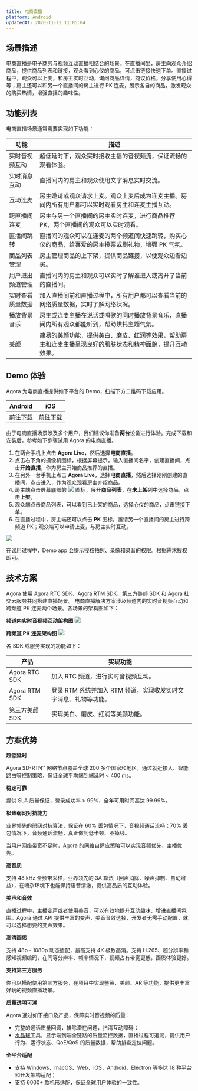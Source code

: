 ```yaml
---
title: 电商直播
platform: Android
updatedAt: 2020-11-12 11:05:04
---
```

## 场景描述

电商直播是电子商务与视频互动直播相结合的场景。在直播间里，房主向观众介绍商品，提供商品列表和链接，观众看到心仪的商品，可点击链接快速下单。直播过程中，观众可以上麦，和房主实时互动，询问商品详情，商议价格，分享使用心得等；房主还可以和另一个直播间的房主进行 PK 连麦，展示各自的商品，激发观众的购买热情，增强直播的趣味性。

## 功能列表

电商直播场景通常需要实现如下功能：

| 功能 | 描述 |
| ---------------- | ---------------- |
| 实时音视频互动	      | 超低延时下，观众实时接收主播的音视频流，保证流畅的观看体验。 |
| 实时消息互动	| 直播间内的房主和观众使用文字消息实时交流。|
| 互动连麦         | 房主邀请或观众请求上麦。观众上麦后成为连麦主播。房间内所有用户都可以实时观看房主和连麦主播互动。 |
| 跨直播间连麦     | 房主与另一个直播间的房主实时连麦，进行商品推荐 PK，两个直播间的观众可以实时观看。 |
| 直播间跳转       | 直播间的观众可以在连麦的两个频道间快速跳转，购买心仪的商品，给喜爱的房主投票或刷礼物，增强 PK 气氛。 |
| 商品列表管理     | 房主管理商品的上下架，提供商品链接，以便观众边看边买。       |
| 用户进出频道管理	| 直播间内的房主和观众可以实时了解谁进入或离开了当前的直播间。|
| 实时查看质量数据	| 加入直播间前和直播过程中，所有用户都可以查看当前的网络质量数据，实时了解网络状况。|
| 播放背景音乐 |  房主或连麦主播在说话或唱歌的同时播放背景音乐，直播间内所有观众都能听到，帮助烘托主题气氛。|
| 美颜 | 简易的美颜功能，提供美白、磨皮、红润等效果，帮助房主和连麦主播呈现良好的肌肤状态和精神面貌，提升互动效果。|

## Demo 体验

Agora 为电商直播提供如下平台的 Demo，扫描下方二维码下载应用。

| Android | iOS | 
| ---------------- | ---------------- |
|[前往下载](./downloads?platform=Android)     | [前往下载](./downloads?platform=iOS)     | 


由于电商直播场景涉及多个用户，我们建议你准备**两台**设备进行体验。完成下载和安装后，参考如下步骤试用 Agora 的电商直播。

1. 在两台手机上点击 **Agora Live**，然后选择**电商直播**。
2. 点击右下角的摄像机图标，根据屏幕提示，输入直播间名字，创建直播间，点击**开始直播**，作为房主开始商品推荐的直播。
3. 在另外一台手机上点击 **Agora Live**，选择**电商直播**，然后选择刚刚创建的直播间，点击进入，作为观众观看房主介绍商品。
4. 房主端点击屏幕底部的 ![](https://web-cdn.agora.io/docs-files/1602213793042) 图标，展开**商品列表**，在**未上架**列中选择商品，点击**上架**。
5. 观众端点击商品列表，可以看到已上架的商品，选择心仪的商品，点击链接下单。
6. 在直播过程中，房主端还可以点击 **PK** 图标，邀请另一个直播间的房主进行跨频道 PK；观众端可以申请上麦，与房主实时互动。

![](https://web-cdn.agora.io/docs-files/1602214314780)

<div class="alert note">在试用过程中，Demo app 会提示授权拍照、录像和录音的权限。根据需求授权即可。</div>

## 技术方案

Agora 使用 Agora RTC SDK、Agora RTM SDK、第三方美颜 SDK 和 Agora 社交云服务共同搭建直播场景。
电商直播解决方案涉及频道内的实时音视频互动和跨频道 PK 连麦两个场景。各场景的架构图如下：

**频道内实时音视频互动架构图**
![](https://web-cdn.agora.io/docs-files/1602214079999)

**跨频道 PK 连麦架构图**
![](https://web-cdn.agora.io/docs-files/1602214090580)


各 SDK 或服务实现的功能如下：

| 产品 | 实现功能 |
| ---------------- | ---------------- |
| Agora RTC SDK      | 加入 RTC 频道，进行实时音视频互动。      |
| Agora RTM SDK | 登录 RTM 系统并加入 RTM 频道，实现收发实时文字消息、礼物等功能。|
| 第三方美颜 SDK | 实现美白、磨皮、红润等美颜功能。|


## 方案优势

**超低延时**

Agora SD-RTN™ 网络节点覆盖全球 200 多个国家和地区，通过就近接入、智能路由等控制策略，保证全球平均端到端延时 < 400 ms。

**稳定可靠**

提供 SLA 质量保证，登录成功率 > 99%，全年可用时间高达 99.99%。

**极致弱网对抗能力**

业界领先的弱网对抗算法，保证在 60% 丢包情况下，音视频通话流畅；70% 丢包情况下，音频通话流畅，真正做到低卡顿、不掉线。

当用户网络带宽不足时，Agora 的网络自适应策略可以实现音频优先、主播优先。

**高音质**

支持 48 kHz 全频带采样，业界领先的 3A 算法（回声消除、噪声抑制、自动增益），在嘈杂环境下也能保持语音清澈，提供高品质的互动体验。

**美声和音效**

直播过程中，主播变声或者使用美音，可以有效地提升互动趣味、增进直播间氛围。Agora 通过 API 提供丰富的变声、美音音效选择，开发者无需手动配置，就可以选择想要的变声效果。

**高清画质**

支持 48p - 1080p 动态适配，最高支持 4K 极致高清。支持 H.265、超分辨率和感知视频编码，在同等分辨率、帧率情况下，视频占有带宽更低，画质体验更好。

**支持第三方服务**

你可以搭配使用第三方服务，在项目中实现鉴黄、美颜、AR 等功能，提供更丰富好玩的视频直播场景。

**质量透明可溯**

Agora 通过如下接口及产品，保障实时音视频的质量：

- 完整的通话质量回调，排除潜在问题，扫清互动障碍；
- [水晶球](https://console.agora.io/analytics/call/search)工具，显示端到端全链路的质量监控数据，直播过程可追溯，提供用户行为、运行状态、QoE/QoS 的质量数据，帮助排查定位问题。

**全平台适配**

- 支持 Windows、macOS、Web、iOS、Android、Electron 等多达 18 种平台和开发架构适配；
- 支持 6000+ 款机形适配，保证全球用户体验的一致性。